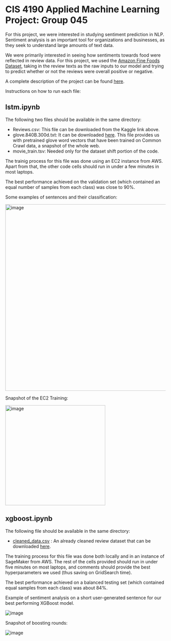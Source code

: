 # CIS 4190 Applied Machine Learning Project: Group 045
For this project, we were interested in studying sentiment prediction in NLP. Sentiment analysis is an important tool for organizations and businesses, as they seek to understand large amounts of text data. 

We were primarily interested in seeing how sentiments towards food were reflected in review data. For this project, we used the [Amazon Fine Foods Dataset](https://www.kaggle.com/datasets/snap/amazon-fine-food-reviews), taking in the review texts as the raw inputs to our model and trying to predict whether or not the reviews were overall positive or negative.

A complete description of the project can be found [here](https://docs.google.com/document/d/1ItTVHn8Xer-YdEf4eEcemQIk__AekbLh/edit?usp=sharing&ouid=111301309263338542076&rtpof=true&sd=true). 

Instructions on how to run each file:

## lstm.ipynb
The following two files should be available in the same directory:
- Reviews.csv: This file can be downloaded from the Kaggle link above.
- glove.840B.300d.txt: It can be downloaded [here](https://nlp.stanford.edu/projects/glove/). This file provides us with pretrained glove word vectors that have been trained on Common Crawl data, a snapshot of the whole web. 
- movie_train.tsv: Needed only for the dataset shift portion of the code.

The trainig process for this file was done using an EC2 instance from AWS. Apart from that, the other code cells should run in under a few minutes in most laptops. 

The best performance achieved on the validation set (which contained an equal number of samples from each class) was close to 90%.

Some examples of sentences and their classification:

<img width="585" alt="image" src="https://user-images.githubusercontent.com/88673859/234456738-90690405-8983-4203-9f91-99cc66dec552.png">

Snapshot of the EC2 Training:

<img width="314" alt="image" src="https://user-images.githubusercontent.com/88673859/234476454-9dadd4d6-662c-4204-9128-8029ee736ac0.png">


## xgboost.ipynb

The following file should be available in the same directory: 
- [cleaned_data.csv](https://drive.google.com/file/d/1EkQCfCjYiFPtzbNTTSWsqz7-UkyaeZkE/view) : An already cleaned review dataset that can be downloaded [here](https://drive.google.com/file/d/1EkQCfCjYiFPtzbNTTSWsqz7-UkyaeZkE/view). 

The training process for this file was done both locally and in an instance of SageMaker from AWS. The rest of the cells provided should run in under five minutes on most laptops, and comments should provide the best hyperparameters we used (thus saving on GridSearch time). 

The best performance achieved on a balanced testing set (which contained equal samples from each class) was about 84%. 

Example of sentiment analysis on a short user-generated sentence for our best performing XGBoost model. 

![image](https://user-images.githubusercontent.com/101349307/234667598-3fbfb25e-79a4-4adb-a773-a452c382db65.png)

Snapshot of boosting rounds: 

![image](https://user-images.githubusercontent.com/101349307/234668485-0ef9ed61-bb34-42cc-9698-7e036747e855.png)



